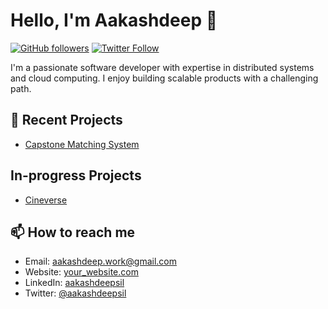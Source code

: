 # Hello, I'm Aakashdeep 👋

[![GitHub followers](https://img.shields.io/github/followers/your_username?label=Follow&style=social)](https://github.com/aakashdeepsil)
[![Twitter Follow](https://img.shields.io/twitter/follow/your_username?label=Follow&style=social)](https://twitter.com/aakashdeepsil)

I'm a passionate software developer with expertise in distributed systems and cloud computing. I enjoy building scalable products with a challenging path. 

## 🔭 Recent Projects

- [Capstone Matching System](https://github.com/aakashdeepsil/capstone-matching)

## In-progress Projects

- [Cineverse](https://github.com/aakashdeepsil/cineverse)

<!-- ## 🌱 I'm currently learning

- [Technology 1](https://example.com)
- [Technology 2](https://example.com)

## 💬 Ask me about

- [Topic 1](https://example.com)
- [Topic 2](https://example.com) -->

## 📫 How to reach me

- Email: [aakashdeep.work@gmail.com](mailto:aakashdeep.work@gmail.com)
- Website: [your_website.com](https://your_website.com)
- LinkedIn: [aakashdeepsil](https://www.linkedin.com/in/aakashdeepsil)
- Twitter: [@aakashdeepsil](https://twitter.com/aakashdeepsil)
